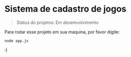 <h1>Sistema de cadastro de jogos</h1>

>Status do projetos: Em desemvolvimento

Para rodar esse projeto em sua maquina, por favor digite:

```
node app.js
```
:)